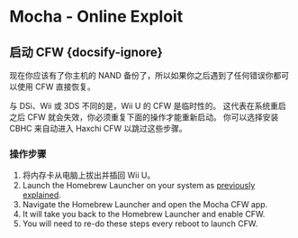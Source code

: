 # Mocha - Online Exploit

## 启动 CFW {docsify-ignore}

现在你应该有了你主机的 NAND 备份了，所以如果你之后遇到了任何错误你都可以使用 CFW 直接恢复。

与 DSi、Wii 或 3DS 不同的是，Wii U 的 CFW 是临时性的。 这代表在系统重启之后 CFW 就会失效，你必须重复下面的操作才能重新启动。 你可以选择安装 CBHC 来自动进入 Haxchi CFW 以跳过这些步骤。

### 操作步骤

1. 将内存卡从电脑上拔出并插回 Wii U。
1. Launch the Homebrew Launcher on your system as [previously explained](browser-exploit).
1. Navigate the Homebrew Launcher and open the Mocha CFW app.
1. It will take you back to the Homebrew Launcher and enable CFW.
1. You will need to re-do these steps every reboot to launch CFW.
